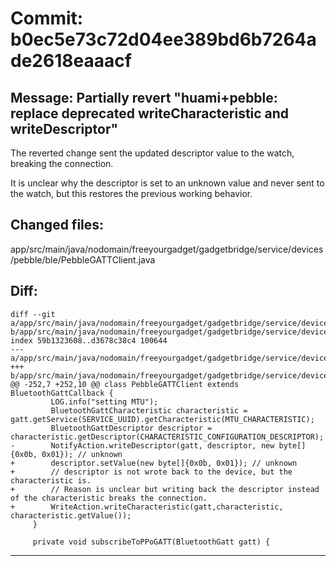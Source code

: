 # Commit: b0ec5e73c72d04ee389bd6b7264ade2618eaaacf
## Message: Partially revert "huami+pebble: replace deprecated writeCharacteristic and writeDescriptor"

The reverted change sent the updated descriptor value to the watch, breaking the connection.

It is unclear why the descriptor is set to an unknown value and never sent to the watch, but this restores the previous working behavior.
## Changed files:
app/src/main/java/nodomain/freeyourgadget/gadgetbridge/service/devices/pebble/ble/PebbleGATTClient.java

## Diff:
```
diff --git a/app/src/main/java/nodomain/freeyourgadget/gadgetbridge/service/devices/pebble/ble/PebbleGATTClient.java b/app/src/main/java/nodomain/freeyourgadget/gadgetbridge/service/devices/pebble/ble/PebbleGATTClient.java
index 59b1323608..d3678c38c4 100644
--- a/app/src/main/java/nodomain/freeyourgadget/gadgetbridge/service/devices/pebble/ble/PebbleGATTClient.java
+++ b/app/src/main/java/nodomain/freeyourgadget/gadgetbridge/service/devices/pebble/ble/PebbleGATTClient.java
@@ -252,7 +252,10 @@ class PebbleGATTClient extends BluetoothGattCallback {
         LOG.info("setting MTU");
         BluetoothGattCharacteristic characteristic = gatt.getService(SERVICE_UUID).getCharacteristic(MTU_CHARACTERISTIC);
         BluetoothGattDescriptor descriptor = characteristic.getDescriptor(CHARACTERISTIC_CONFIGURATION_DESCRIPTOR);
-        NotifyAction.writeDescriptor(gatt, descriptor, new byte[]{0x0b, 0x01}); // unknown
+        descriptor.setValue(new byte[]{0x0b, 0x01}); // unknown
+        // descriptor is not wrote back to the device, but the characteristic is.
+        // Reason is unclear but writing back the descriptor instead of the characteristic breaks the connection.
+        WriteAction.writeCharacteristic(gatt,characteristic, characteristic.getValue());
     }
 
     private void subscribeToPPoGATT(BluetoothGatt gatt) {
```
-----------------------------------
